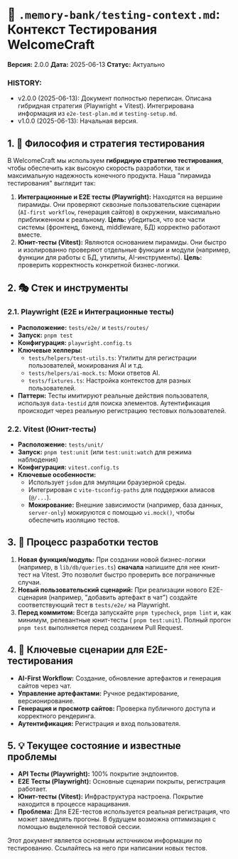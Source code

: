 # 🧪 `.memory-bank/testing-context.md`: Контекст Тестирования WelcomeCraft

**Версия:** 2.0.0
**Дата:** 2025-06-13
**Статус:** Актуально

### HISTORY:

* v2.0.0 (2025-06-13): Документ полностью переписан. Описана гибридная стратегия (Playwright + Vitest). Интегрирована
  информация из `e2e-test-plan.md` и `testing-setup.md`.
* v1.0.0 (2025-06-13): Начальная версия.

## 1. 🎯 Философия и стратегия тестирования

В WelcomeCraft мы используем **гибридную стратегию тестирования**, чтобы обеспечить как высокую скорость разработки, так
и максимальную надежность конечного продукта. Наша "пирамида тестирования" выглядит так:

1. **Интеграционные и E2E тесты (Playwright):** Находятся на вершине пирамиды. Они проверяют сквозные пользовательские
   сценарии (`AI-first workflow`, генерация сайтов) в окружении, максимально приближенном к реальному. **Цель:**
   убедиться, что все части системы (фронтенд, бэкенд, middleware, БД) корректно работают вместе.
2. **Юнит-тесты (Vitest):** Являются основанием пирамиды. Они быстро и изолированно проверяют отдельные функции и
   модули (например, функции для работы с БД, утилиты, AI-инструменты). **Цель:** проверить корректность конкретной
   бизнес-логики.

## 2. 🎭 Стек и инструменты

### 2.1. Playwright (E2E и Интеграционные тесты)

* **Расположение:** `tests/e2e/` и `tests/routes/`
* **Запуск:** `pnpm test`
* **Конфигурация:** `playwright.config.ts`
* **Ключевые хелперы:**
    * `tests/helpers/test-utils.ts`: Утилиты для регистрации пользователей, мокирования AI и т.д.
    * `tests/helpers/ai-mock.ts`: Моки ответов AI.
    * `tests/fixtures.ts`: Настройка контекстов для разных пользователей.
* **Паттерн:** Тесты имитируют реальные действия пользователя, используя `data-testid` для поиска элементов.
  Аутентификация происходит через реальную регистрацию тестовых пользователей.

### 2.2. Vitest (Юнит-тесты)

* **Расположение:** `tests/unit/`
* **Запуск:** `pnpm test:unit` (или `test:unit:watch` для режима наблюдения)
* **Конфигурация:** `vitest.config.ts`
* **Ключевые особенности:**
    * Использует `jsdom` для эмуляции браузерной среды.
    * Интегрирован с `vite-tsconfig-paths` для поддержки алиасов (`@/...`).
    * **Мокирование:** Внешние зависимости (например, база данных, `server-only`) мокируются с помощью `vi.mock()`,
      чтобы обеспечить изоляцию тестов.

## 3. 🚀 Процесс разработки тестов

1. **Новая функция/модуль:** При создании новой бизнес-логики (например, в `lib/db/queries.ts`) **сначала** напишите для
   нее юнит-тест на Vitest. Это позволит быстро проверить все пограничные случаи.
2. **Новый пользовательский сценарий:** При реализации нового E2E-сценария (например, "добавить артефакт в чат")
   создайте соответствующий тест в `tests/e2e/` на Playwright.
3. **Перед коммитом:** Всегда запускайте `pnpm typecheck`, `pnpm lint` и, как минимум, релевантные юнит-тесты (
   `pnpm test:unit`). Полный прогон `pnpm test` выполняется перед созданием Pull Request.

## 4. 📌 Ключевые сценарии для E2E-тестирования

* **AI-First Workflow:** Создание, обновление артефактов и генерация сайтов через чат.
* **Управление артефактами:** Ручное редактирование, версионирование.
* **Генерация и просмотр сайтов:** Проверка публичного доступа и корректного рендеринга.
* **Аутентификация:** Регистрация и вход пользователя.

## 5. 💡 Текущее состояние и известные проблемы

* **API Тесты (Playwright):** 100% покрытие эндпоинтов.
* **E2E Тесты (Playwright):** Основные сценарии покрыты, регистрация работает.
* **Юнит-тесты (Vitest):** Инфраструктура настроена. Покрытие находится в процессе наращивания.
* **Проблема:** Для E2E-тестов используется реальная регистрация, что может замедлять прогоны. В будущем возможна
  оптимизация с помощью выделенной тестовой сессии.

Этот документ является основным источником информации по тестированию. Ссылайтесь на него при написании новых тестов.
